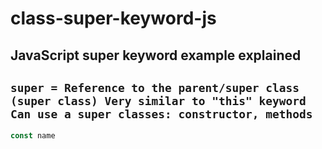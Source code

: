# class-super-keyword-js
## JavaScript super keyword example explained 

## `super = Reference to the parent/super class (super class) Very similar to "this" keyword Can use a super classes: constructor, methods`

```javascript 
const name 
```
